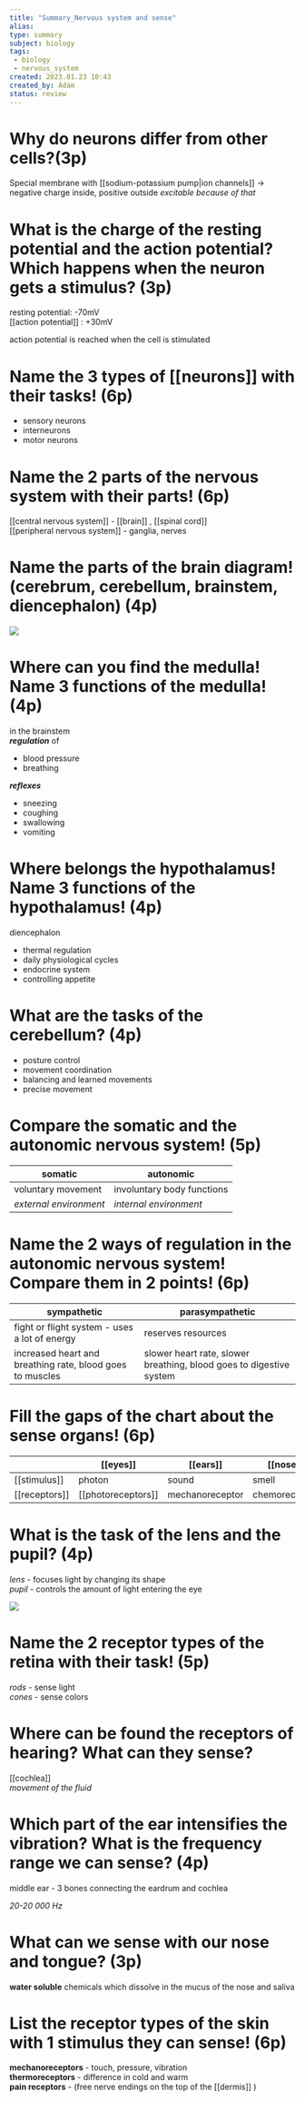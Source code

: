 ```yaml
---
title: "Summary_Nervous system and sense"
alias: 
type: summary 
subject: biology
tags:
 - biology
 - nervous_system
created: 2023.01.23 10:43
created_by: Ádám
status: review 
---
```


# Why do neurons differ from other cells?(3p)
Special membrane with [[sodium-potassium pump|ion channels]] → negative charge inside, positive outside
*excitable because of that*

# What is the charge of the resting potential and the action potential? Which happens when the neuron gets a stimulus? (3p)
resting potential: -70mV <br>
[[action potential]] : +30mV 

action potential is reached when the cell is stimulated

# Name the 3 types of [[neurons]] with their tasks! (6p)
- sensory neurons 
- interneurons
- motor neurons 

# Name the 2 parts of the nervous system with their parts! (6p)
[[central nervous system]] - [[brain]] , [[spinal cord]]<br>
[[peripheral nervous system]] - ganglia, nerves

# Name the parts of the brain diagram! (cerebrum, cerebellum, brainstem, diencephalon) (4p)
![](https://lh3.googleusercontent.com/ecvHG381zPKl10jOntJC6bB-mFe_AmXZ7NVE7nrjIcCZ5XhuZZo5MtgxKLt22AR56Z5jsWzs0Xxjttx5Ibzc13KaFpw_bgS5SYAMsFIbLtHCfaxgL-Z2vA0ncVmdREnojpFJ-WLGWYE1eRW8tWPdU_mE5IlfuY9gu7twjOLQdp59dF6suxY8MO5ZYCyuwLlg=s2048)

# Where can you find the medulla! Name 3 functions of the medulla! (4p)
in the brainstem <br>
***regulation*** of
- blood pressure
- breathing 

***reflexes***
- sneezing 
- coughing
- swallowing
- vomiting

# Where belongs the hypothalamus! Name 3 functions of the hypothalamus! (4p)
diencephalon 
- thermal regulation 
- daily physiological cycles
- endocrine system 
- controlling appetite

#  What are the tasks of the cerebellum? (4p)
- posture control 
- movement coordination
- balancing and learned movements
- precise movement 

#  Compare the somatic and the autonomic nervous system! (5p)
| somatic                | autonomic                  |
| ---------------------- | -------------------------- |
| voluntary movement     | involuntary body functions |
| *external environment* | *internal environment*                           |

# Name the 2 ways of regulation in the autonomic nervous system! Compare them in 2 points! (6p)
| sympathetic                                               | parasympathetic                                                     |
| --------------------------------------------------------- | ------------------------------------------------------------------- |
| fight or flight system - uses a lot of energy             | reserves resources                                                  |
| increased heart and breathing rate, blood goes to muscles | slower heart rate, slower breathing, blood goes to digestive system |

# Fill the gaps of the chart about the sense organs! (6p)

|               | [[eyes]]           | [[ears]]        | [[nose]]      | [[tongue]] |
| ------------- | ------------------ | --------------- | ------------- | ---------- |
| [[stimulus]]  | photon             | sound           | smell         | taste      |
| [[receptors]] | [[photoreceptors]] | mechanoreceptor | chemoreceptor | chemoreceptor            |

# What is the task of the lens and the pupil? (4p)
*lens* - focuses light by changing its shape<br>
*pupil* - controls the amount of light entering the eye

![](Pasted%20image%2020230123112604.jpg)

# Name the 2 receptor types of the retina with their task! (5p)
*rods* - sense light<br>
*cones* - sense colors

# Where can be found the receptors of hearing? What can they sense?
[[cochlea]] <br>
*movement of the fluid*

# Which part of the ear intensifies the vibration? What is the frequency range we can sense? (4p)
middle ear - 3 bones connecting the eardrum and cochlea

*20-20 000 Hz*

# What can we sense with our nose and tongue?  (3p)
**water soluble** chemicals which dissolve in the mucus of the nose and saliva

# List the receptor types of the skin with 1 stimulus they can sense! (6p)
**mechanoreceptors** - touch, pressure, vibration <br>
**thermoreceptors** - difference in cold and warm<br>
**pain receptors** - (free nerve endings on the top of the [[dermis]] )
